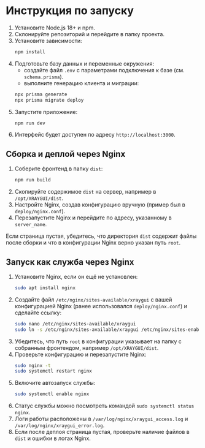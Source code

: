 # Инструкция по запуску

1. Установите Node.js 18+ и npm.
2. Склонируйте репозиторий и перейдите в папку проекта.
3. Установите зависимости:
   ```bash
   npm install
   ```
4. Подготовьте базу данных и переменные окружения:
   - создайте файл `.env` с параметрами подключения к базе (см. `schema.prisma`).
   - выполните генерацию клиента и миграции:
   ```bash
   npx prisma generate
   npx prisma migrate deploy
   ```
5. Запустите приложение:
   ```bash
   npm run dev
   ```
6. Интерфейс будет доступен по адресу `http://localhost:3000`.

## Сборка и деплой через Nginx

1. Соберите фронтенд в папку `dist`:
   ```bash
   npm run build
   ```
2. Скопируйте содержимое `dist` на сервер, например в `/opt/XRAYGUI/dist`.
3. Настройте Nginx, создав конфигурацию вручную (пример был в `deploy/nginx.conf`).
4. Перезапустите Nginx и перейдите по адресу, указанному в `server_name`.

Если страница пустая, убедитесь, что директория `dist` содержит файлы после сборки и что в конфигурации Nginx верно указан путь `root`.


## Запуск как служба через Nginx

1. Установите Nginx, если он ещё не установлен:
   ```bash
   sudo apt install nginx
   ```
2. Создайте файл `/etc/nginx/sites-available/xraygui` с вашей конфигурацией Nginx
   (ранее использовался `deploy/nginx.conf`) и сделайте ссылку:
   ```bash
   sudo nano /etc/nginx/sites-available/xraygui
   sudo ln -s /etc/nginx/sites-available/xraygui /etc/nginx/sites-enabled/xraygui
   ```
3. Убедитесь, что путь `root` в конфигурации указывает на папку с собранным фронтендом, например `/opt/XRAYGUI/dist`.
4. Проверьте конфигурацию и перезапустите Nginx:
   ```bash
   sudo nginx -t
   sudo systemctl restart nginx
   ```
5. Включите автозапуск службы:
   ```bash
   sudo systemctl enable nginx
   ```
6. Статус службы можно посмотреть командой `sudo systemctl status nginx`.
7. Логи работы расположены в `/var/log/nginx/xraygui_access.log` и `/var/log/nginx/xraygui_error.log`.
8. Если после деплоя страница пустая, проверьте наличие файлов в `dist` и ошибки в логах Nginx.
